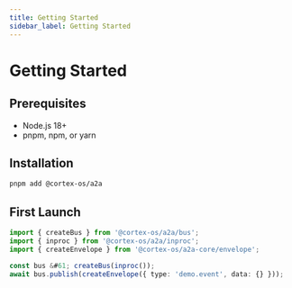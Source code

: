```yaml
---
title: Getting Started
sidebar_label: Getting Started
---
```


# Getting Started

## Prerequisites

- Node.js 18+
- pnpm, npm, or yarn

## Installation

```bash
pnpm add @cortex-os/a2a
```

## First Launch

```typescript
import { createBus } from '@cortex-os/a2a/bus';
import { inproc } from '@cortex-os/a2a/inproc';
import { createEnvelope } from '@cortex-os/a2a-core/envelope';

const bus &#61; createBus(inproc());
await bus.publish(createEnvelope({ type: 'demo.event', data: {} }));
```

